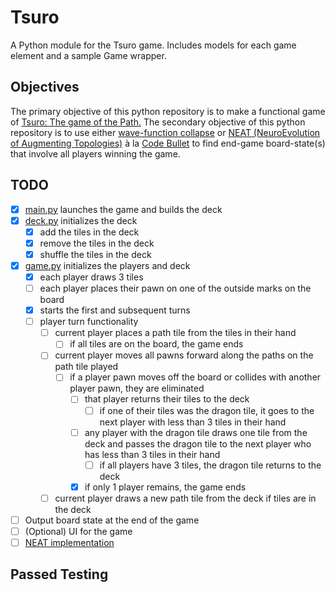 # Tsuro

A Python module for the Tsuro game. Includes models for each game element and a sample Game wrapper.

## Objectives

The primary objective of this python repository is to make a functional game of [Tsuro: The game of the Path.](https://boardgamegeek.com/boardgame/16992/tsuro) The secondary objective of this python repository is to use either [wave-function collapse](https://github.com/Coac/wave-function-collapse) or [NEAT (NeuroEvolution of Augmenting Topologies)](https://en.wikipedia.org/wiki/Neuroevolution_of_augmenting_topologies) à la [Code Bullet](https://www.youtube.com/@CodeBullet) to find end-game board-state(s) that involve all players winning the game.

## TODO
- [x] [main.py](main.py) launches the game and builds the deck
- [x] [deck.py](deck.py) initializes the deck
    - [x] add the tiles in the deck
    - [x] remove the tiles in the deck
    - [x] shuffle the tiles in the deck
- [x] [game.py](game.py) initializes the players and deck
    - [x] each player draws 3 tiles
    - [ ] each player places their pawn on one of the outside marks on the board
    - [x] starts the first and subsequent turns
    - [ ] player turn functionality
        - [ ] current player places a path tile from the tiles in their hand
            - [ ] if all tiles are on the board, the game ends
        - [ ] current player moves all pawns forward along the paths on the path tile played
            - [ ] if a player pawn moves off the board or collides with another player pawn, they are eliminated
                - [ ] that player returns their tiles to the deck
                    - [ ] if one of their tiles was the dragon tile, it goes to the next player with less than 3 tiles in their hand
                - [ ] any player with the dragon tile draws one tile from the deck and passes the dragon tile to the next player who has less than 3 tiles in their hand
                    - [ ] if all players have 3 tiles, the dragon tile returns to the deck
                - [x] if only 1 player remains, the game ends
        - [ ] current player draws a new path tile from the deck if tiles are in the deck
- [ ] Output board state at the end of the game
- [ ] \(Optional) UI for the game
- [ ] [NEAT implementation](https://neat-python.readthedocs.io/en/latest/)

## Passed Testing
